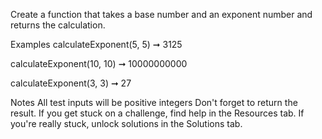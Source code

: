 Create a function that takes a base number and an exponent number and returns the calculation.

Examples
calculateExponent(5, 5) ➞ 3125

calculateExponent(10, 10) ➞ 10000000000

calculateExponent(3, 3) ➞ 27

Notes
All test inputs will be positive integers
Don't forget to return the result.
If you get stuck on a challenge, find help in the Resources tab.
If you're really stuck, unlock solutions in the Solutions tab.
